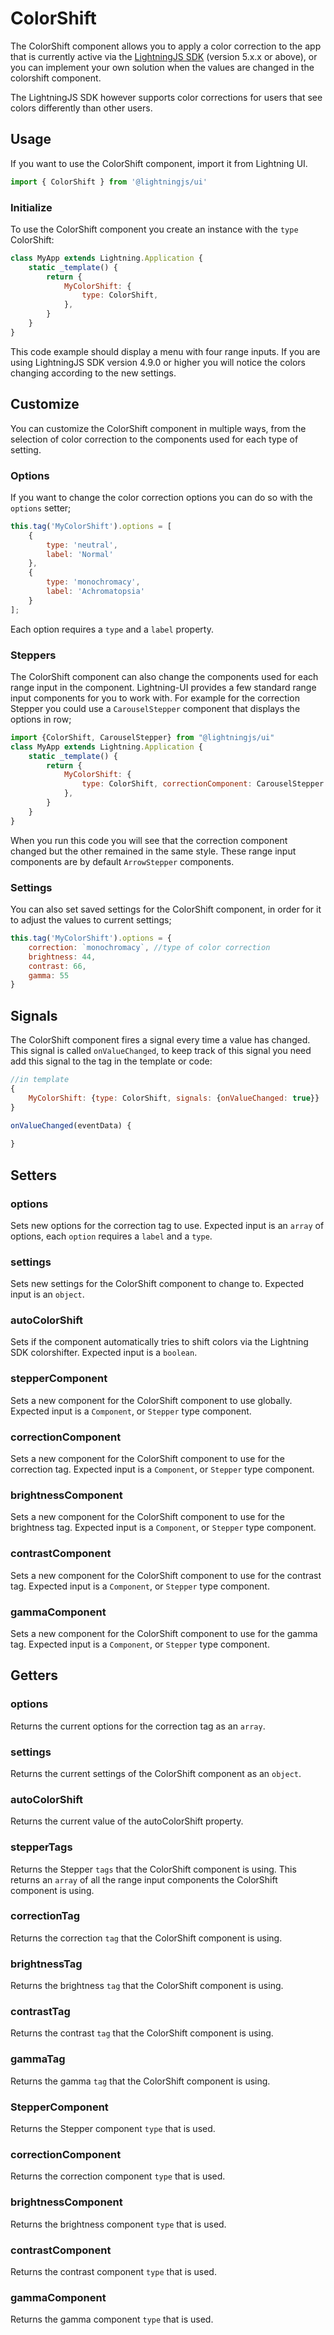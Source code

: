 # ColorShift

The ColorShift component allows you to apply a color correction to the app that is currently active via the [LightningJS SDK](https://github.com/rdkcentral/Lightning-SDK) (version 5.x.x or above), or you can implement your own solution when the values are changed in the colorshift component.

The LightningJS SDK however supports color corrections for users that see colors differently than other users.

## Usage

If you want to use the ColorShift component, import it from Lightning UI.

```js
import { ColorShift } from '@lightningjs/ui'
```

### Initialize

To use the ColorShift component you create an instance with the `type` ColorShift:

```js
class MyApp extends Lightning.Application {
    static _template() {
        return {
            MyColorShift: {
                type: ColorShift,
            },
        }
    }
}
```

This code example should display a menu with four range inputs. If you are using LightningJS SDK version 4.9.0 or higher you will notice the colors changing according to the new settings.

## Customize

You can customize the ColorShift component in multiple ways, from the selection of color correction to the components used for each type of setting.

### Options

If you want to change the color correction options you can do so with the `options` setter;

```js
this.tag('MyColorShift').options = [
    {   
        type: 'neutral',
        label: 'Normal'
    },
    {
        type: 'monochromacy',
        label: 'Achromatopsia'
    }
];
```

Each option requires a `type` and a `label` property.


### Steppers

The ColorShift component can also change the components used for each range input in the component. Lightning-UI provides a few standard range input components for you to work with. For example for the correction Stepper you could use a `CarouselStepper` component that displays the options in row;

```js
import {ColorShift, CarouselStepper} from "@lightningjs/ui"
class MyApp extends Lightning.Application {
    static _template() {
        return {
            MyColorShift: {
                type: ColorShift, correctionComponent: CarouselStepper
            },
        }
    }
}
```

When you run this code you will see that the correction component changed but the other remained in the same style. These range input components are by default `ArrowStepper` components.


### Settings

You can also set saved settings for the ColorShift component, in order for it to adjust the values to current settings;

```js
this.tag('MyColorShift').options = {
    correction: `monochromacy`, //type of color correction
    brightness: 44,
    contrast: 66,
    gamma: 55
}
```

## Signals
The ColorShift component fires a signal every time a value has changed. This signal is called `onValueChanged`, to keep track of this signal you need add this signal to the tag in the template or code:

```js
//in template
{
    MyColorShift: {type: ColorShift, signals: {onValueChanged: true}}
}

onValueChanged(eventData) {
    
}
```

## Setters

### options
Sets new options for the correction tag to use. Expected input is an `array` of options, each `option` requires a `label` and a `type`.

### settings
Sets new settings for the ColorShift component to change to. Expected input is an `object`.

### autoColorShift
Sets if the component automatically tries to shift colors via the Lightning SDK colorshifter. Expected input is a `boolean`.

### stepperComponent
Sets a new component for the ColorShift component to use globally. Expected input is a `Component`, or `Stepper` type component.

### correctionComponent
Sets a new component for the ColorShift component to use for the correction tag. Expected input is a `Component`, or `Stepper` type component.

### brightnessComponent
Sets a new component for the ColorShift component to use for the brightness tag. Expected input is a `Component`, or `Stepper` type component.

### contrastComponent
Sets a new component for the ColorShift component to use for the contrast tag. Expected input is a `Component`, or `Stepper` type component.

### gammaComponent
Sets a new component for the ColorShift component to use for the gamma tag. Expected input is a `Component`, or `Stepper` type component.

## Getters

### options
Returns the current options for the correction tag as an `array`.

### settings
Returns the current settings of the ColorShift component as an `object`.

### autoColorShift
Returns the current value of the autoColorShift property.

### stepperTags
Returns the Stepper `tags` that the ColorShift component is using. This returns an `array` of all the range input components the ColorShift component is using.

### correctionTag
Returns the correction `tag` that the ColorShift component is using.

### brightnessTag
Returns the brightness `tag` that the ColorShift component is using.

### contrastTag
Returns the contrast `tag` that the ColorShift component is using.

### gammaTag
Returns the gamma `tag` that the ColorShift component is using.

### StepperComponent
Returns the Stepper component `type` that is used.

### correctionComponent
Returns the correction component `type` that is used.

### brightnessComponent
Returns the brightness component `type` that is used.

### contrastComponent
Returns the contrast component `type` that is used.

### gammaComponent
Returns the gamma component `type` that is used.


